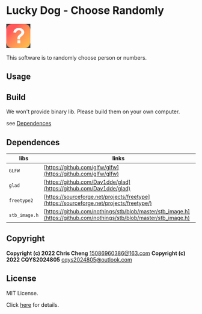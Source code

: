 # Lucky Dog - Choose Randomly

<img title="" src="./Assets/logo/ld-logo-256.png" alt="" width="64">

This software is to randomly choose person or numbers.

## Usage

## Build

We won't provide binary lib. Please build them on your own computer.

see [Dependences](https://github.com/CQYS2024805/LuckyDog/blob/master/README.md#Dependences)

## Dependences

| libs          | links                                                                                                              |
| ------------- | ------------------------------------------------------------------------------------------------------------------ |
| `GLFW`        | [https://github.com/glfw/glfw](https://github.com/glfw/glfw)                                                       |
| `glad`        | [https://github.com/Dav1dde/glad](https://github.com/Dav1dde/glad)                                                 |
| `freetype2`   | [https://sourceforge.net/projects/freetype](https://sourceforge.net/projects/freetype/)                            |
| `stb_image.h` | [https://github.com/nothings/stb/blob/master/stb_image.h](https://github.com/nothings/stb/blob/master/stb_image.h) |

## Copyright

**Copyright (c) 2022 Chris Cheng**     <15086960386@163.com>
**Copyright (c) 2022 CQYS2024805** <cqys2024805@outlook.com>

## License

MIT License.

Click [here](https://github.com/CQYS2024805/LuckyDog/blob/master/LICENSE) for details.

